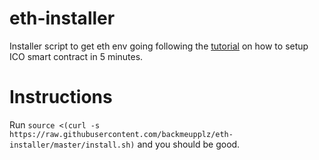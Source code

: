 # eth-installer
Installer script to get eth env going following the [tutorial](http://telegra.ph/Kak-napisat-smart-kontrakt-dlya-ICO-za-5-minut-06-17) on how to setup ICO smart contract in 5 minutes.
# Instructions
Run `source <(curl -s https://raw.githubusercontent.com/backmeupplz/eth-installer/master/install.sh)` and you should be good.
